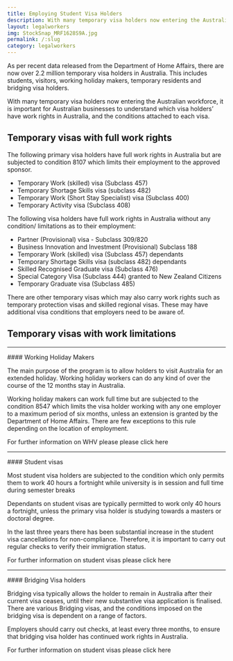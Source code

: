 ```yaml
---
title: Employing Student Visa Holders
description: With many temporary visa holders now entering the Australian workforce, it is important for Australian businesses to understand which visa holders’ have work rights in Australia, and the conditions attached to each visa.
layout: legalworkers
img: StockSnap_MRF1628S9A.jpg
permalink: /:slug
category: legalworkers
---
```


As per recent data released from the Department of Home Affairs, there are now over 2.2 million temporary visa holders in Australia. This includes students, visitors, working holiday makers, temporary residents and bridging visa holders.

With many temporary visa holders now entering the Australian workforce, it is important for Australian businesses to understand which visa holders’ have work rights in Australia, and the conditions attached to each visa.

## Temporary visas with full work rights

The following primary visa holders have full work rights in Australia but are subjected to condition 8107 which limits their employment to the approved sponsor.

+ Temporary Work (skilled) visa (Subclass 457)
+ Temporary Shortage Skills visa (subclass 482)
+ Temporary Work (Short Stay Specialist) visa (Subclass 400) 
+ Temporary Activity visa (Subclass 408) 

The following visa holders have full work rights in Australia without any condition/ limitations as to their employment:  

+ Partner (Provisional) visa - Subclass 309/820 
+ Business Innovation and Investment (Provisional) Subclass 188 
+ Temporary Work (skilled) visa (Subclass 457) dependants 
+ Temporary Shortage Skills visa (subclass 482) dependants 
+ Skilled Recognised Graduate visa (Subclass 476)
+ Special Category Visa (Subclass 444) granted to New Zealand Citizens
+ Temporary Graduate visa (Subclass 485) 

There are other temporary visas which may also carry work rights such as temporary protection visas and skilled regional visas. These may have additional visa conditions that employers need to be aware of.

## Temporary visas with work limitations
<hr>
#### Working Holiday Makers

The main purpose of the program is to allow holders to visit Australia for an extended holiday. Working holiday workers can do any kind of over the course of the 12 months stay in Australia. 

Working holiday makers can work full time but are subjected to the condition 8547 which limits the visa holder working with any one employer to a maximum period of six months, unless an extension is granted by the Department of Home Affairs. There are few exceptions to this rule depending on the location of employment. 

For further information on WHV please please click here
<hr>
#### Student visas

Most student visa holders are subjected to the condition which only permits them to work 40 hours a fortnight while university is in session and full time during semester breaks 

Dependants on student visas are typically permitted to work only 40 hours a fortnight, unless the primary visa holder is studying towards a masters or doctoral degree. 

In the last three years there has been substantial increase in the student visa cancellations for non-compliance. Therefore, it is important to carry out regular checks to verify their immigration status. 

For further information on student visas please click here
<hr>
#### Bridging Visa holders

Bridging visa typically allows the holder to remain in Australia after their current visa ceases, until their new substantive visa application is finalised.  There are various Bridging visas, and the conditions imposed on the bridging visa is dependent on a range of factors. 

Employers should carry out checks, at least every three months, to ensure that bridging visa holder has continued work rights in Australia. 

For further information on student visas please click here
